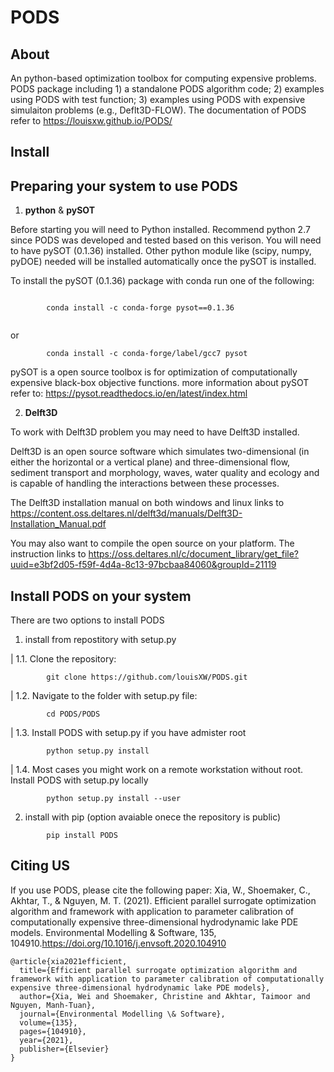 # PODS

## About

An python-based optimization toolbox for computing expensive problems. PODS package including 1) a standalone PODS algorithm code; 2) examples using PODS with test function; 3) examples using PODS with expensive simulaiton problems (e.g., Deflt3D-FLOW). The documentation of PODS refer to https://louisxw.github.io/PODS/

## Install

Preparing your system to use PODS
------------------------------------

1. **python** & **pySOT**

Before starting you will need to Python installed. Recommend python 2.7 since PODS was developed and tested based on this verison.
You will need to have pySOT (0.1.36) installed. Other python module like (scipy, numpy, pyDOE) needed will be installed automatically once the pySOT is installed.

To install the pySOT (0.1.36) package with conda run one of the following:

```

		conda install -c conda-forge pysot==0.1.36
		
```
or
```
		conda install -c conda-forge/label/gcc7 pysot
```

pySOT is a open source toolbox is for optimization of computationally expensive black-box objective functions. 
more information about pySOT refer to: https://pysot.readthedocs.io/en/latest/index.html


2. **Delft3D**

To work with Delft3D problem you may need to have Delft3D installed.

Delft3D is an open source software which simulates two-dimensional (in either the horizontal or a vertical plane) and three-dimensional flow, sediment transport and morphology, waves, water quality and ecology and is capable of handling the interactions between these processes.

The Delft3D installation manual on both windows and linux links to https://content.oss.deltares.nl/delft3d/manuals/Delft3D-Installation_Manual.pdf

You may also want to compile the open source on your platform. The instruction links to https://oss.deltares.nl/c/document_library/get_file?uuid=e3bf2d05-f59f-4d4a-8c13-97bcbaa84060&groupId=21119


Install **PODS** on your system
----------------------------------
There are two options to install PODS

1. install from repostitory with setup.py

|  1.1. Clone the repository:

```	
		git clone https://github.com/louisXW/PODS.git
```

|  1.2. Navigate to the folder with setup.py file:
	
```	
		cd PODS/PODS
```

|  1.3. Install PODS with setup.py if you have admister root

```	
		python setup.py install		
```
|  1.4. Most cases you might work on a remote workstation without root. Install PODS with setup.py locally

```	
		python setup.py install --user
```
	
2. install with pip (option avaiable onece the repository is public)

```	
		pip install PODS	
```
	
## Citing US

If you use PODS, please cite the following paper: Xia, W., Shoemaker, C., Akhtar, T., & Nguyen, M. T. (2021). Efficient parallel surrogate optimization algorithm and framework with application to parameter calibration of computationally expensive three-dimensional hydrodynamic lake PDE models. Environmental Modelling & Software, 135, 104910.https://doi.org/10.1016/j.envsoft.2020.104910

```	
@article{xia2021efficient,
  title={Efficient parallel surrogate optimization algorithm and framework with application to parameter calibration of computationally expensive three-dimensional hydrodynamic lake PDE models},
  author={Xia, Wei and Shoemaker, Christine and Akhtar, Taimoor and Nguyen, Manh-Tuan},
  journal={Environmental Modelling \& Software},
  volume={135},
  pages={104910},
  year={2021},
  publisher={Elsevier}
}	
```

